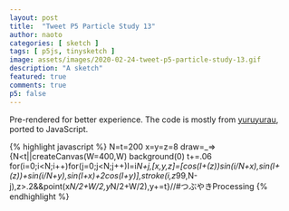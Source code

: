 ```yaml
---
layout: post
title:  "Tweet P5 Particle Study 13"
author: naoto
categories: [ sketch ]
tags: [ p5js, tinysketch ]
image: assets/images/2020-02-24-tweet-p5-particle-study-13.gif
description: "A sketch"
featured: true
comments: true
p5: false
---
```


Pre-rendered for better experience. The code is mostly from [yuruyurau](https://twitter.com/yuruyurau), ported to JavaScript.

{% highlight javascript %}
N=t=200
x=y=z=8
draw=_=>{N<t||createCanvas(W=400,W)
background(0)
t+=.06
for(i=0;i<N;i++)for(j=0;j<N;j++)I=i*N+j,[x,y,z]=[cos(I+(z))*sin(i/N+x),sin(I+(z))+sin(i/N+y),sin(I+x)+2*cos(I+y)],stroke(i,z*99,N-j),z>.2&&point(x*N/2+W/2,y*N/2+W/2),y+=t}//#つぶやきProcessing
{% endhighlight %}

